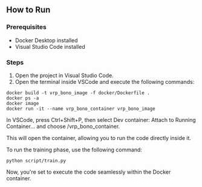 ## How to Run
### Prerequisites
- Docker Desktop installed
- Visual Studio Code installed
### Steps
1. Open the project in Visual Studio Code.
2. Open the terminal inside VSCode and execute the following commands:

```
docker build -t vrp_bono_image -f docker/Dockerfile .
docker ps -a
docker image
docker run -it --name vrp_bono_container vrp_bono_image
```
In VSCode, press Ctrl+Shift+P, then select Dev container: Attach to Running Container... and choose /vrp_bono_container.

This will open the container, allowing you to run the code directly inside it.

To run the training phase, use the following command:

```
python script/train.py
```
Now, you're set to execute the code seamlessly within the Docker container.
